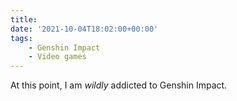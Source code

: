 ```yaml
---
title:
date: '2021-10-04T18:02:00+00:00'
tags:
    - Genshin Impact
    - Video games
---
```


At this point, I am *wildly* addicted to Genshin Impact.